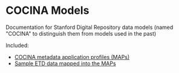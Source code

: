 # COCINA Models

Documentation for Stanford Digital Repository data models (named "COCINA" to distinguish them from models used in the past)

Included:
* [COCINA metadata application profiles (MAPs)](./maps)
* [Sample ETD data mapped into the MAPs](./sampleETD)
